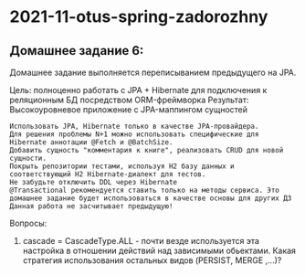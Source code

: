 # 2021-11-otus-spring-zadorozhny

## Домашнее задание 6:

Домашнее задание выполняется переписыванием предыдущего на JPA.

Цель: полноценно работать с JPA + Hibernate для подключения к реляционным БД посредством ORM-фреймворка
Результат: Высокоуровневое приложение с JPA-маппингом сущностей

    Использовать JPA, Hibernate только в качестве JPA-провайдера.
    Для решения проблемы N+1 можно использовать специфические для Hibernate аннотации @Fetch и @BatchSize.
    Добавить сущность "комментария к книге", реализовать CRUD для новой сущности.
    Покрыть репозитории тестами, используя H2 базу данных и соответствующий H2 Hibernate-диалект для тестов.
    Не забудьте отключить DDL через Hibernate
    @Transactional рекомендуется ставить только на методы сервиса. Это домашнее задание будет использоваться в качестве основы для других ДЗ Данная работа не засчитывает предыдущую! 


Вопросы:
 1. cascade = CascadeType.ALL - почти везде используется эта настройка в отношении действий над зависимыми обьектами.
 Какая стратегия использования остальных видов (PERSIST, MERGE ,...)?
  